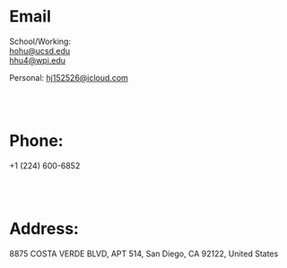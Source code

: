 

# Email

School/Working:
<br>
[hohu@ucsd.edu](mailto:hohu@ucsd.edu)
<br>
[hhu4@wpi.edu](mailto:hhu4@wpi.edu)


Personal:
[hj152526@icloud.com](mailto:hj152526@icloud.com)

<br>
<br>

# Phone:
+1 (224) 600-6852

<br>
<br>

# Address:
8875 COSTA VERDE BLVD, APT 514, San Diego, CA 92122, United States
